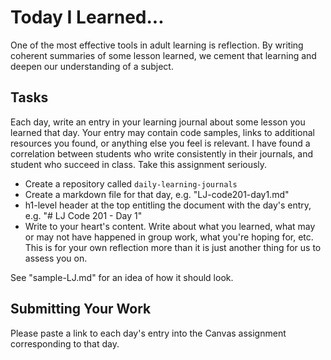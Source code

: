 # Today I Learned...

One of the most effective tools in adult learning is reflection. By writing coherent summaries of some lesson learned, we cement that learning and deepen our understanding of a subject.

## Tasks

Each day, write an entry in your learning journal about some lesson you learned that day. Your entry may contain code samples, links to additional resources you found, or anything else you feel is relevant. I have found a correlation between students who write consistently in their journals, and student who succeed in class. Take this assignment seriously.

- Create a repository called `daily-learning-journals`
- Create a markdown file for that day, e.g. "LJ-code201-day1.md"
- h1-level header at the top entitling the document with the day's entry, e.g. "# LJ Code 201 - Day 1"
- Write to your heart's content. Write about what you learned, what may or may not have happened in group work, what you're hoping for, etc. This is for your own reflection more than it is just another thing for us to assess you on.

See "sample-LJ.md" for an idea of how it should look.


## Submitting Your Work

Please paste a link to each day's entry into the Canvas assignment corresponding to that day. 